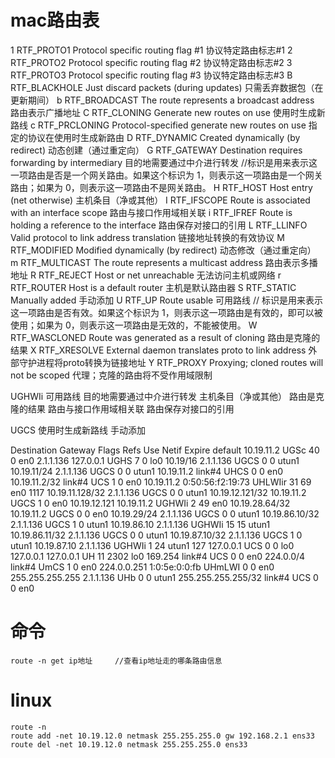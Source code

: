 # mac路由表
1       RTF_PROTO1       Protocol specific routing flag #1                      协议特定路由标志#1
2       RTF_PROTO2       Protocol specific routing flag #2                     协议特定路由标志#2
3       RTF_PROTO3       Protocol specific routing flag #3                     协议特定路由标志#3
B       RTF_BLACKHOLE    Just discard packets (during updates)                 只需丢弃数据包（在更新期间）
b       RTF_BROADCAST    The route represents a broadcast address              路由表示广播地址
C       RTF_CLONING      Generate new routes on use                            使用时生成新路线
c       RTF_PRCLONING    Protocol-specified generate new routes on use         指定的协议在使用时生成新路由
D       RTF_DYNAMIC      Created dynamically (by redirect)                     动态创建（通过重定向）
G       RTF_GATEWAY      Destination requires forwarding by intermediary       目的地需要通过中介进行转发               //标识是用来表示这一项路由是否是一个网关路由。如果这个标识为 1，则表示这一项路由是一个网关路由；如果为 0，则表示这一项路由不是网关路由。
H       RTF_HOST         Host entry (net otherwise)                            主机条目（净或其他）
I       RTF_IFSCOPE      Route is associated with an interface scope           路由与接口作用域相关联
i       RTF_IFREF        Route is holding a reference to the interface         路由保存对接口的引用
L       RTF_LLINFO       Valid protocol to link address translation            链接地址转换的有效协议
M       RTF_MODIFIED     Modified dynamically (by redirect)                    动态修改（通过重定向）
m       RTF_MULTICAST    The route represents a multicast address              路由表示多播地址
R       RTF_REJECT       Host or net unreachable                               无法访问主机或网络
r       RTF_ROUTER       Host is a default router                              主机是默认路由器
S       RTF_STATIC       Manually added                                        手动添加
U       RTF_UP           Route usable                                          可用路线                                 // 标识是用来表示这一项路由是否有效。如果这个标识为 1，则表示这一项路由是有效的，即可以被使用；如果为 0，则表示这一项路由是无效的，不能被使用。
W       RTF_WASCLONED    Route was generated as a result of cloning            路由是克隆的结果
X       RTF_XRESOLVE     External daemon translates proto to link address      外部守护进程将proto转换为链接地址
Y       RTF_PROXY        Proxying; cloned routes will not be scoped            代理；克隆的路由将不受作用域限制


 UGHWIi         可用路线    目的地需要通过中介进行转发  主机条目（净或其他）    路由是克隆的结果    路由与接口作用域相关联 路由保存对接口的引用

 UGCS                                                  使用时生成新路线        手动添加      

Destination        Gateway            Flags        Refs      Use   Netif Expire
default            10.19.11.2         UGSc           40        0     en0
2.1.1.136          127.0.0.1          UGHS            7        0     lo0
10.19/16           2.1.1.136          UGCS            0        0   utun1
10.19.11/24        2.1.1.136          UGCS            0        0   utun1
10.19.11.2         link#4             UHCS            0        0     en0
10.19.11.2/32      link#4             UCS             1        0     en0
10.19.11.2         0:50:56:f2:19:73   UHLWIir        31       69     en0   1117
10.19.11.128/32    2.1.1.136          UGCS            0        0   utun1
10.19.12.121/32    10.19.11.2         UGCS            1        0     en0
10.19.12.121       10.19.11.2         UGHWIi          2       49     en0
10.19.28.64/32     10.19.11.2         UGCS            0        0     en0
10.19.29/24        2.1.1.136          UGCS            0        0   utun1
10.19.86.10/32     2.1.1.136          UGCS            1        0   utun1
10.19.86.10        2.1.1.136          UGHWIi         15       15   utun1
10.19.86.11/32     2.1.1.136          UGCS            0        0   utun1
10.19.87.10/32     2.1.1.136          UGCS            1        0   utun1
10.19.87.10        2.1.1.136          UGHWIi          1       24   utun1
127                127.0.0.1          UCS             0        0     lo0
127.0.0.1          127.0.0.1          UH             11     2302     lo0
169.254            link#4             UCS             0        0     en0
224.0.0/4          link#4             UmCS            1        0     en0
224.0.0.251        1:0:5e:0:0:fb      UHmLWI          0        0     en0
255.255.255.255    2.1.1.136          UHb             0        0   utun1
255.255.255.255/32 link#4             UCS             0        0     en0

# 命令
    route -n get ip地址     //查看ip地址走的哪条路由信息

# linux
    route -n
    route add -net 10.19.12.0 netmask 255.255.255.0 gw 192.168.2.1 ens33
    route del -net 10.19.12.0 netmask 255.255.255.0 ens33
    